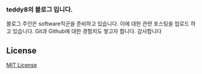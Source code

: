 ### teddy8의 블로그 입니다.

블로그 주인은 software직군을 준비하고 있습니다. 
이에 대한 관련 포스팅을 업로드 하고 있습니다.
Git과 Github에 대한 경험치도 쌓고자 합니다.
감사합니다


## License

[MIT License](https://github.com/teddy8/teddy8.github.io/blob/master/LICENSE.md)
